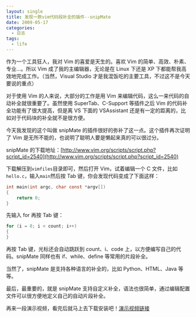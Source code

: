 ```yaml
---
layout: single
title: 发现一款vim代码段补全的插件--snipMate
date: 2009-05-17
categories:
  - 日志
tags:
  - life
---
```


作为一个工具狂人，我对 Vim 的喜爱是天生的。喜欢 Vim 的简单、高效、朴素、专业...。所以 Vim 成了我的主编辑器，无论是在 Linux 下还是 XP 下都能帮我高效地完成工作。（当然，Visual Studio 才是我混饭吃的主要工具，不过这不是今天要说的重点）

对于使用 Vim 的人来说，大部分的工作是用 Vim 来编辑代码，这么一来代码的自动补全就很重要了。虽然使用 SuperTab、C-Support 等插件之后 Vim 的代码补全功能有了很大提高，但是离 VS 下面的 VSAssistant 还是有一定的距离的，比如对于代码块的补全就不是很方便。

今天我发现的这个叫做 snipMate 的插件很好的弥补了这一点。这个插件再次证明了 Vim 是无所不能的，也说明了聪明人要是懒起来真的可以很过分。

snipMate 的下载地址：[http://www.vim.org/scripts/script.php?script_id=2540](http://www.vim.org/scripts/script.php?script_id=2540)

下载解压到`vimfiles`目录即可，然后打开 Vim，试着编辑一个 C 文件，比如`hello.c`，输入`main`然后按 Tab 键，你会发现代码变成了下面这样：

```c
int main(int argc, char const *argv[])
{
    return 0;
}
```

先输入 for 再按 Tab 键：

```c
for (i = 0; i < count; i++)
{
}
```

再按 Tab 键，光标还会自动跳跃到 count、i、code 上，以方便编写自己的代码。snipMate 同样也有 if、while、define 等常用的片段补全。

当然了，snipMate 是支持各种语言的补全的，比如 Python、HTML、Java 等等。

最后，最重要的，就是 snipMate 支持自定义补全，语法也很简单，通过编辑配置文件可以很方便地定义自己的自动片段补全。

再来一段演示视频，看完后就马上去下载安装吧！[演示视频链接](http://www.vimeo.com/3535418)
